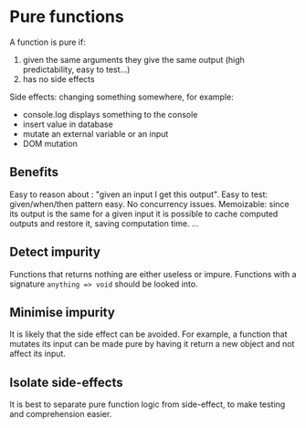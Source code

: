# Pure functions

A function is pure if:

1. given the same arguments they give the same output (high predictability, easy to test...)
2. has no side effects

Side effects: changing something somewhere, for example:

- console.log displays something to the console
- insert value in database
- mutate an external variable or an input
- DOM mutation

## Benefits

Easy to reason about : "given an input I get this output".
Easy to test: given/when/then pattern easy.
No concurrency issues.
Memoizable: since its output is the same for a given input it is possible to cache computed outputs and restore it, saving computation time.
...

## Detect impurity

Functions that returns nothing are either useless or impure. Functions with a signature `anything => void` should be looked into.

## Minimise impurity

It is likely that the side effect can be avoided.
For example, a function that mutates its input can be made pure by having it return a new object and not affect its input.

## Isolate side-effects

It is best to separate pure function logic from side-effect, to make testing and comprehension easier.
